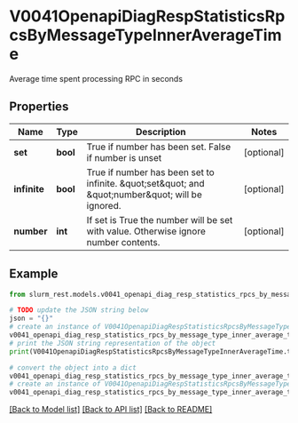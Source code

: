 # V0041OpenapiDiagRespStatisticsRpcsByMessageTypeInnerAverageTime

Average time spent processing RPC in seconds

## Properties

Name | Type | Description | Notes
------------ | ------------- | ------------- | -------------
**set** | **bool** | True if number has been set. False if number is unset | [optional] 
**infinite** | **bool** | True if number has been set to infinite. \&quot;set\&quot; and \&quot;number\&quot; will be ignored. | [optional] 
**number** | **int** | If set is True the number will be set with value. Otherwise ignore number contents. | [optional] 

## Example

```python
from slurm_rest.models.v0041_openapi_diag_resp_statistics_rpcs_by_message_type_inner_average_time import V0041OpenapiDiagRespStatisticsRpcsByMessageTypeInnerAverageTime

# TODO update the JSON string below
json = "{}"
# create an instance of V0041OpenapiDiagRespStatisticsRpcsByMessageTypeInnerAverageTime from a JSON string
v0041_openapi_diag_resp_statistics_rpcs_by_message_type_inner_average_time_instance = V0041OpenapiDiagRespStatisticsRpcsByMessageTypeInnerAverageTime.from_json(json)
# print the JSON string representation of the object
print(V0041OpenapiDiagRespStatisticsRpcsByMessageTypeInnerAverageTime.to_json())

# convert the object into a dict
v0041_openapi_diag_resp_statistics_rpcs_by_message_type_inner_average_time_dict = v0041_openapi_diag_resp_statistics_rpcs_by_message_type_inner_average_time_instance.to_dict()
# create an instance of V0041OpenapiDiagRespStatisticsRpcsByMessageTypeInnerAverageTime from a dict
v0041_openapi_diag_resp_statistics_rpcs_by_message_type_inner_average_time_from_dict = V0041OpenapiDiagRespStatisticsRpcsByMessageTypeInnerAverageTime.from_dict(v0041_openapi_diag_resp_statistics_rpcs_by_message_type_inner_average_time_dict)
```
[[Back to Model list]](../README.md#documentation-for-models) [[Back to API list]](../README.md#documentation-for-api-endpoints) [[Back to README]](../README.md)


